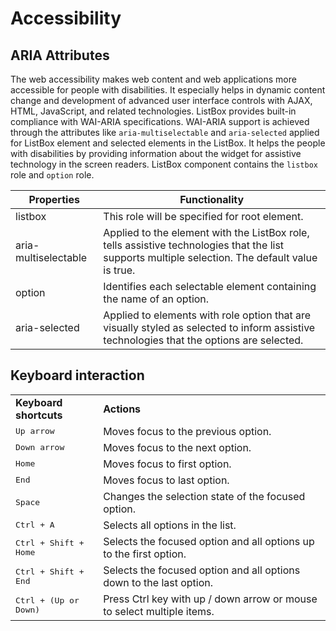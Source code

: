 # Accessibility

## ARIA Attributes

The web accessibility makes web content and web applications more accessible for people with disabilities. It especially helps in dynamic content change and development of advanced user interface controls with AJAX, HTML, JavaScript, and related technologies. ListBox provides built-in compliance with WAI-ARIA specifications. WAI-ARIA support is achieved through the attributes like `aria-multiselectable` and `aria-selected` applied for ListBox element and selected elements in the ListBox. It helps the people with disabilities by providing information about the widget for assistive technology in the screen readers. ListBox component contains the `listbox` role and `option` role.

| Properties | Functionality |
| ------------ | ----------------------- |
| listbox | This role will be specified for root element. |
| aria-multiselectable | Applied to the element with the ListBox role, tells assistive technologies that the list supports multiple selection. The default value is true. |
| option | Identifies each selectable element containing the name of an option. |
| aria-selected | Applied to elements with role option that are visually styled as selected to inform assistive technologies that the options are selected. |

## Keyboard interaction

<!-- markdownlint-disable MD033 -->
<table>
<tr>
<td>
<b>Keyboard shortcuts</b></td><td>
<b>Actions</b></td></tr>
<tr>
<td>
<kbd>Up arrow</kbd></td><td>
Moves focus to the previous option.</td></tr>
<tr>
<td>
<kbd>Down arrow</kbd></td><td>
Moves focus to the next option.</td></tr>
<tr>
<td>
<kbd>Home</kbd></td><td>
Moves focus to first option.</td></tr>
<tr>
<td>
<kbd>End</kbd></td><td>
Moves focus to last option.</td></tr>
<tr>
<td>
<kbd>Space</kbd></td><td>
Changes the selection state of the focused option.</td></tr>
<tr>
<td>
<kbd>Ctrl + A</kbd></td><td>
Selects all options in the list.</td></tr>
<tr>
<td>
<kbd>Ctrl + Shift + Home</kbd></td><td>
Selects the focused option and all options up to the first option.</td></tr>
<tr>
<td>
<kbd>Ctrl + Shift + End</kbd></td><td>
Selects the focused option and all options down to the last option.</td></tr>
<tr>
<td>
<kbd>Ctrl + (Up or Down)</kbd></td><td>
Press Ctrl key with up / down arrow or mouse to select multiple items.</td></tr>
</table>